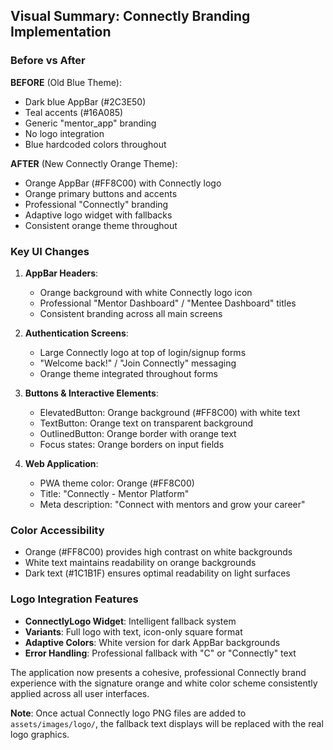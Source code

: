 ## Visual Summary: Connectly Branding Implementation

### Before vs After

**BEFORE** (Old Blue Theme):
- Dark blue AppBar (#2C3E50)
- Teal accents (#16A085) 
- Generic "mentor_app" branding
- No logo integration
- Blue hardcoded colors throughout

**AFTER** (New Connectly Orange Theme):
- Orange AppBar (#FF8C00) with Connectly logo
- Orange primary buttons and accents
- Professional "Connectly" branding
- Adaptive logo widget with fallbacks
- Consistent orange theme throughout

### Key UI Changes

1. **AppBar Headers**: 
   - Orange background with white Connectly logo icon
   - Professional "Mentor Dashboard" / "Mentee Dashboard" titles
   - Consistent branding across all main screens

2. **Authentication Screens**:
   - Large Connectly logo at top of login/signup forms
   - "Welcome back!" / "Join Connectly" messaging
   - Orange theme integrated throughout forms

3. **Buttons & Interactive Elements**:
   - ElevatedButton: Orange background (#FF8C00) with white text
   - TextButton: Orange text on transparent background
   - OutlinedButton: Orange border with orange text
   - Focus states: Orange borders on input fields

4. **Web Application**:
   - PWA theme color: Orange (#FF8C00)
   - Title: "Connectly - Mentor Platform"
   - Meta description: "Connect with mentors and grow your career"

### Color Accessibility
- Orange (#FF8C00) provides high contrast on white backgrounds
- White text maintains readability on orange backgrounds
- Dark text (#1C1B1F) ensures optimal readability on light surfaces

### Logo Integration Features
- **ConnectlyLogo Widget**: Intelligent fallback system
- **Variants**: Full logo with text, icon-only square format
- **Adaptive Colors**: White version for dark AppBar backgrounds
- **Error Handling**: Professional fallback with "C" or "Connectly" text

The application now presents a cohesive, professional Connectly brand experience with the signature orange and white color scheme consistently applied across all user interfaces.

**Note**: Once actual Connectly logo PNG files are added to `assets/images/logo/`, the fallback text displays will be replaced with the real logo graphics.